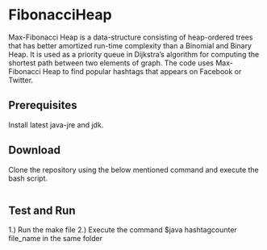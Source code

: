 # FibonacciHeap

Max-Fibonacci Heap is a data-structure consisting of heap-ordered trees that has better amortized run-time complexity than a Binomial and Binary Heap. It is used as a priority queue in
Dijkstra’s algorithm for computing the shortest path between two elements of graph. The code uses Max-Fibonacci Heap to find popular hashtags that appears on
Facebook or Twitter.

## Prerequisites
Install latest java-jre and jdk.

## Download
Clone the repository using the below mentioned command and execute the bash script.
```
```

## Test and Run 
1.) Run the make file
2.) Execute the command $java hashtagcounter file_name in the same folder
